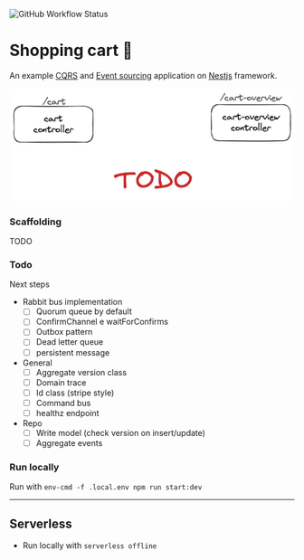 ![GitHub Workflow Status](https://img.shields.io/github/workflow/status/gtoselli/nest-cqrs-es-example/ci)

# Shopping cart 🛒

An example [CQRS](https://martinfowler.com/bliki/CQRS.html)
and [Event sourcing](https://martinfowler.com/eaaDev/EventSourcing.html) application on [Nestjs](https://nestjs.com)
framework.

![Graph](./graph.excalidraw.png)

### Scaffolding

TODO

### Todo

Next steps

- Rabbit bus implementation
    - [ ] Quorum queue by default
    - [ ] ConfirmChannel e waitForConfirms
    - [ ] Outbox pattern
    - [ ] Dead letter queue
    - [ ] persistent message

- General
    - [ ] Aggregate version class
    - [ ] Domain trace
    - [ ] Id class (stripe style)
    - [ ] Command bus
    - [ ] healthz endpoint

- Repo
    - [ ] Write model (check version on insert/update)
    - [ ] Aggregate events

### Run locally

Run with `env-cmd -f .local.env npm run start:dev`

---

## Serverless

- Run locally with `serverless offline`

